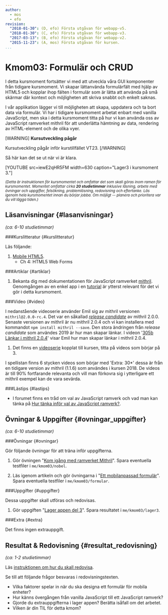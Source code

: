 ```yaml
---
author:
  - mos
  - efo
revision:
  "2018-01-30": (D, efo) Första utgåvan för webapp-v5.
  "2018-01-30": (C, efo) Första utgåvan för webapp-v3.
  "2017-03-13": (B, efo) Första utgåvan för webapp-v2.
  "2015-11-23": (A, mos) Första utgåvan för kursen.
...
```

Kmom03: Formulär och CRUD
==================================

I detta kursmoment fortsätter vi med att utveckla våra GUI komponenter från tidigare kursmoment. Vi skapar lättanvända formulärfält med hjälp av HTML5 och kopplar ihop fälten i formulär som är lätta att använda på små skärmar där kontext och möjligheten att skriva snabbt och enkelt saknas.

I vår applikation lägger vi till möjligheten att skapa, uppdatera och ta bort data via formulär. Vi har i tidigare kursmoment arbetat enbart med vanilla JavaScript, men ska i detta kursmoment titta på hur vi kan använda oss av JavaScript ramverket mithril för att underlätta hämtning av data, rendering av HTML-element och de olika vyer.



<!--more-->



[WARNING]
**Kursutveckling pågår**

Kursutveckling pågår inför kurstillfället VT23.
[/WARNING]



Så här kan det se ut när vi är klara.

[YOUTUBE src=iewE2qHR5FM width=630 caption="Lager3 i kursmoment 3."]



<small><i>(Detta är instruktionen för kursmomentet och omfattar det som skall göras inom ramen för kursmomentet. Momentet omfattar cirka **20 studietimmar** inklusive läsning, arbete med övningar och uppgifter, felsökning, problemlösning, redovisning och eftertanke. Läs igenom hela kursmomentet innan du börjar jobba. Om möjligt -- planera och prioritera var du vill lägga tiden.)</i></small>



Läsanvisningar  {#lasanvisningar}
---------------------------------

*(ca: 6-10 studietimmar)*


###Kurslitteratur  {#kurslitteratur}

Läs följande:

1. [Mobile HTML5](kunskap/boken-mobile-html5).
    * Ch 4: HTML5 Web Forms



###Artiklar {#artiklar}

<!-- 1. Läs "[What the heck is shadow DOM](https://glazkov.com/2011/01/14/what-the-heck-is-shadow-dom/)".

1. Läs om vilka "[use case som finns för shadow DOM](https://www.w3.org/2008/webapps/wiki/Component_Model_Use_Cases)".

1. Skumma igenom "[Googles artikel shadow DOM-v1](https://developers.google.com/web/fundamentals/getting-started/primers/shadowdom?hl=en)". -->

1. Bekanta dig med dokumentationen för JavaScript ramverket [mithril](http://mithril.js.org/api.html). Genomgången av en enkel app i en [tutorial](http://mithril.js.org/simple-application.html) är ytterst relevant för det vi gör i detta kursmoment.



###Video  {#video}

I nedanstående videoserie använder Emil sig av mithril versionen `mithril@2.0.0-rc.4`. Det var en såkallad [_release candidate_](https://en.wikipedia.org/wiki/Software_release_life_cycle#Release_candidate) av mithril 2.0.0. Senaste versionen av mithril är nu mithril 2.0.4 och vi kan installera med kommandot `npm install mithril --save`. Den stora ändringen från _release candidate_ som användes 2019 är hur man skapar länkar. I videon '[305b Länkar i mithril 2.0.4](https://youtu.be/rMWngW5IgaY)' visar Emil hur man skapar länkar i mithril 2.0.4.

1. Det finns en [videoserie](https://www.youtube.com/playlist?list=PLKtP9l5q3ce-1cVPTFJ_Zw9b7N2Y4_ANI) kopplat till kursen, titta på videos som börjar på 3.

I spellistan finns 6 stycken videos som börjar med 'Extra: 30*' dessa är från en tidigare version av mithril (1.1.6) som användes i kursen 2018. De videos är till 90% fortfarande relevanta och vill man förkovra sig i ytterligare ett mithril exempel kan de vara sevärda.



###Lästips {#lastips}

<!-- * Bekanta dig med [mithril Components](http://mithril.js.org/components.html), som hjälper dig att skapa återanvändbar kod.

* Hur ser det egentligen ut med JavaScript ramverk 2018. Stack Overflow har publicerad statistik angående ramverk i artikeln [The Brutal Lifecycle of JavaScript Frameworks](https://stackoverflow.blog/2018/01/11/brutal-lifecycle-javascript-frameworks/).-->

* I forumet finns en tråd om val av JavaScript ramverk och vad man kan tänka på [Hur tänka inför val av JavaScript ramverk?](forum/viewtopic.php?f=11&t=7195).



Övningar & Uppgifter  {#ovningar_uppgifter}
-------------------------------------------

*(ca: 6-10 studietimmar)*



###Övningar {#ovningar}

Gör följande övningar för att träna inför uppgifterna.

1. Gör övningen "[Kom igång med ramverket Mithril](kunskap/kom-igang-med-mithril-v2)". Spara eventuella testfiler i `me/kmom03/nobel`.

1. Läs igenom artikeln och gör övningarna i "[Ett mobilanpassad formulär](kunskap/ett-mobilanpassad-formular)". Spara eventuella testfiler i `me/kmom03/formular`.


<!-- 1. Läs igenom artikeln "[Virtuella noder](kunskap/virtuella-noder)".

1. Läs igenom artikeln och gör övningarna i "[Modeller och request i mithril](kunskap/mithril-modeller-och-request)". -->

<!-- 1. Läs igenom artikeln och gör övningarna i "[Mobil webapp och RESTful server](kunskap/mobil-webapp-och-restful-server)". Spara de övningar du gör i mappen `me/kmom03/ajax`.

1. Läs igenom artikeln "[Ett enkelt grid för alla våra enheter](kunskap/ett-enkelt-grid-for-alla-vara-enheter)".

1. Läs igenom artikeln "[En kalender med mithril components](kunskap/en-kalender-med-mithril-components)".

-->



###Uppgifter {#uppgifter}

Dessa uppgifter skall utföras och redovisas.

1. Gör uppgiften "[Lager appen del 3](uppgift/lager-appen-del-3)". Spara resultatet i `me/kmom03/lager3`.

<!-- 1. Lägg till en Splash screen och en ikon till din meapp. -->



###Extra {#extra}

Det finns ingen extrauppgift.



Resultat & Redovisning  {#resultat_redovisning}
-----------------------------------------------

*(ca: 1-2 studietimmar)*

Läs [instruktionen om hur du skall redovisa](./../redovisa).

Se till att följande frågor besvaras i redovisningstexten.

* Vilka faktorer spelar in när du ska designa ett formulär för mobila enheter?
* Hur känns övergången från vanilla JavaScript till ett JavaScript ramverk?
* Gjorde du extrauppgifterna i lager appen? Berätta isåfall om det arbetet.
* Vilken är din TIL för detta kmom?
